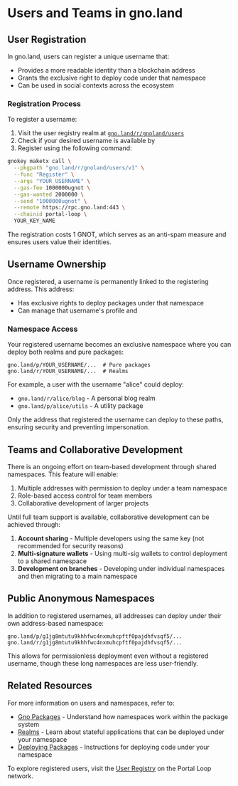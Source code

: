 # Users and Teams in gno.land

## User Registration

In gno.land, users can register a unique username that:
- Provides a more readable identity than a blockchain address
- Grants the exclusive right to deploy code under that namespace
- Can be used in social contexts across the ecosystem

### Registration Process

To register a username:

1. Visit the user registry realm at [`gno.land/r/gnoland/users`](https://gno.land/r/gnoland/users)
2. Check if your desired username is available by 
3. Register using the following command:

```bash
gnokey maketx call \
  --pkgpath "gno.land/r/gnoland/users/v1" \
  --func "Register" \
  --args "YOUR_USERNAME" \
  --gas-fee 1000000ugnot \
  --gas-wanted 2000000 \
  --send "1000000ugnot" \
  --remote https://rpc.gno.land:443 \
  --chainid portal-loop \
  YOUR_KEY_NAME
```

The registration costs 1 GNOT, which serves as an anti-spam measure and ensures users value their identities.

## Username Ownership

Once registered, a username is permanently linked to the registering address. This address:

- Has exclusive rights to deploy packages under that namespace
- Can manage that username's profile and
<!-- - XXX: Can transfer ownership, when we decide how we want to propose this -->

### Namespace Access

Your registered username becomes an exclusive namespace where you can deploy both realms and pure packages:

```
gno.land/p/YOUR_USERNAME/...  # Pure packages
gno.land/r/YOUR_USERNAME/...  # Realms
```

For example, a user with the username "alice" could deploy:
- `gno.land/r/alice/blog` - A personal blog realm
- `gno.land/p/alice/utils` - A utility package

Only the address that registered the username can deploy to these paths, ensuring security and preventing impersonation.

## Teams and Collaborative Development

There is an ongoing effort on team-based development through shared namespaces. This feature will enable:

1. Multiple addresses with permission to deploy under a team namespace
2. Role-based access control for team members
3. Collaborative development of larger projects

Until full team support is available, collaborative development can be achieved through:

1. **Account sharing** - Multiple developers using the same key (not recommended for security reasons)
2. **Multi-signature wallets** - Using multi-sig wallets to control deployment to a shared namespace
3. **Development on branches** - Developing under individual namespaces and then migrating to a main namespace

## Public Anonymous Namespaces

In addition to registered usernames, all addresses can deploy under their own address-based namespace:

```
gno.land/p/g1jg8mtutu9khhfwc4nxmuhcpftf0pajdhfvsqf5/...
gno.land/r/g1jg8mtutu9khhfwc4nxmuhcpftf0pajdhfvsqf5/...
```

This allows for permissionless deployment even without a registered username, though these long namespaces are less user-friendly.

## Related Resources

For more information on users and namespaces, refer to:

- [Gno Packages](./gno-packages.md) - Understand how namespaces work within the package system
- [Realms](./realms.md) - Learn about stateful applications that can be deployed under your namespace
- [Deploying Packages](../builders/deploy-packages.md) - Instructions for deploying code under your namespace

To explore registered users, visit the [User Registry](https://gno.land/r/gnoland/users) on the Portal Loop network.
